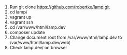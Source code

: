 
1. Run git clone https://github.com/robertke/lamp.git
2. cd lamp/
3. vagrant up
4. vagrant ssh
5. cd /var/www/html/lamp.dev
6. composer update
7. Change document root from /var/www/html/lamp.dev to /var/www/html/lamp.dev/web)
8. Check lamp.dev/ on browser

